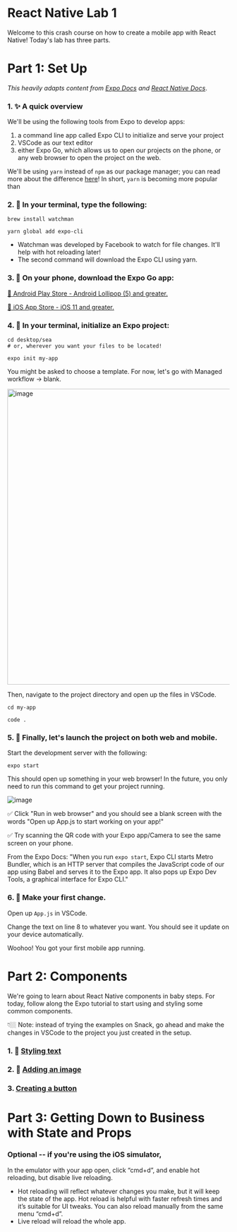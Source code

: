 # React Native Lab 1

Welcome to this crash course on how to create a mobile app with React Native! Today's lab has three parts.

# Part 1: Set Up
*This heavily adapts content from [Expo Docs](https://docs.expo.io/get-started/installation/) and [React Native Docs](https://reactnative.dev/docs/environment-setup)*.

### 1. ✨ A quick overview 
We'll be using the following tools from Expo to develop apps: 

1. a command line app called Expo CLI to initialize and serve your project
2. VSCode as our text editor 
3. either Expo Go, which allows us to open our projects on the phone, or any web browser to open the project on the web.

We'll be using `yarn` instead of `npm` as our package manager; you can read more about the difference [here](https://www.sitepoint.com/yarn-vs-npm/)! In short, `yarn` is becoming more popular than 

### 2. 👾 In your terminal, type the following:

```
brew install watchman

yarn global add expo-cli
````
* Watchman was developed by Facebook to watch for file changes. It'll help with hot reloading later!
* The second command will download the Expo CLI using yarn. 

### 3. 📲 On your phone, download the Expo Go app:

[🤖 Android Play Store - Android Lollipop (5) and greater.
](https://play.google.com/store/apps/details?id=host.exp.exponent)

[🍎 iOS App Store - iOS 11 and greater.](https://search.itunes.apple.com/WebObjects/MZContentLink.woa/wa/link?path=apps%2fexponent)

### 4. 👾 In your terminal, initialize an Expo project:

```
cd desktop/sea
# or, wherever you want your files to be located!

expo init my-app
```
You might be asked to choose a template. For now, let's go with Managed workflow -> blank. 

<img width="671" alt="image" src="https://user-images.githubusercontent.com/26272095/124736028-7655e480-decb-11eb-8658-600256726c9e.png">

Then, navigate to the project directory and open up the files in VSCode. 

```
cd my-app

code .
```
### 5. 👾 Finally, let's launch the project on both web and mobile. 

Start the development server with the following: 

```
expo start
```
This should open up something in your web browser! In the future, you only need to run this command to get your project running. 

![image](https://user-images.githubusercontent.com/26272095/124739226-8622f800-dece-11eb-9006-85771624dff2.png)


✅ Click "Run in web browser" and you should see a blank screen with the words "Open up App.js to start working on your app!"

✅ Try scanning the QR code with your Expo app/Camera to see the same screen on your phone. 

From the Expo Docs: "When you run `expo start`, Expo CLI starts Metro Bundler, which is an HTTP server that compiles the JavaScript code of our app using Babel and serves it to the Expo app. It also pops up Expo Dev Tools, a graphical interface for Expo CLI."

### 6. 👾 Make your first change. 

Open up `App.js` in VSCode.

Change the text on line 8 to whatever you want. You should see it update on your device automatically. 

Woohoo! You got your first mobile app running. 


# Part 2: Components

We're going to learn about React Native components in baby steps. For today, follow along the Expo tutorial to start using and styling some common components. 

👇🏼 Note: instead of trying the examples on Snack, go ahead and make the changes in VSCode to the project you just created in the setup. 

### 1. 🌈 [Styling text](https://docs.expo.io/tutorial/text/)

### 2. 👾 [Adding an image](https://docs.expo.io/tutorial/image/)

### 3.  [Creating a button](https://docs.expo.io/tutorial/button/)




# Part 3: Getting Down to Business with State and Props






### Optional -- if you're using the iOS simulator, 
In the emulator with your app open, click “cmd+d”, and enable hot reloading, but disable live reloading. 

* Hot reloading will reflect whatever changes you make, but it will keep the state of the app. Hot reload is helpful with faster refresh times and it’s suitable for UI tweaks. You can also reload manually from the same menu “cmd+d”.
* Live reload will reload the whole app. 
